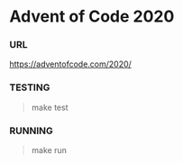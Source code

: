 # Advent of Code 2020

### URL
https://adventofcode.com/2020/

### TESTING
> make test

### RUNNING
> make run